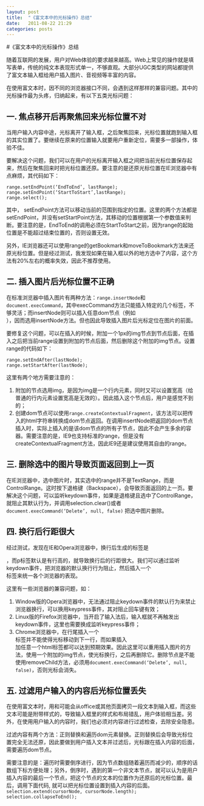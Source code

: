 ```yaml
---
layout: post
title:  "《富文本中的光标操作》总结"
date:   2011-08-22 21:29
categories: posts
---
```


#《富文本中的光标操作》总结

随着互联网的发展，用户对Web体验的要求越来越高。Web上常见的操作就是填写表单，传统的纯文本表现形式单一，不够直观。大部分UGC类型的网站都提供了富文本输入框给用户插入图片、音视频等丰富的内容。

在使用富文本时，因不同的浏览器接口不同，会遇到这样那样的兼容问题。其中的光标操作最为头疼，归纳起来，有以下五类光标问题：

## 一. 焦点移开后再聚焦回来光标位置不对


当用户输入内容中途，光标离开了输入框，之后聚焦回来，光标位置就跑到输入框的其实位置了。要继续在原来的位置输入就要用户重新定位，需要多一部操作，体验不佳。

要解决这个问题，我们可以在用户的光标离开输入框之间把当前光标位置保存起来，然后在聚焦回来时把光标位置还原。要注意的是还原光标位置在IE浏览器中有点麻烦，其代码如下：

	range.setEndPoint(‘EndToEnd’, lastRange);
	range.setEndPoint(‘StartToStart’,lastRange);
	range.select();
	
其中， setEndPoint方法可以移动当前的范围到指定的位置。这里的两个方法都是setEndPoint，并没有setStartPoint方法，其移动的位置根据第一个参数值来判断。要注意的是，EndToEnd的调用必须在StartToStart之前，因为range的起始位置是不能超过结束位置的，否则设置无效。

另外，IE浏览器还可以使用range的getBookmark和moveToBookmark方法来还原光标位置。但是经过测试，我发现如果在输入框以外的地方选中了内容，这个方法有20%左右的概率失效，因此不推荐使用。

## 二. 插入图片后光标位置不正确
在标准浏览器中插入图片有两种方法：`range.insertNode`和`document.execCommand`，其中execCommand方法只能插入特定的几个标签，不够灵活；而insertNode则可以插入任意dom节点（例如<br/>），因而选用insertNode方法。但也因此导致插入图片后光标定位在图片的前面。

要修复这个问题，可以在插入的时候，附加一个1px的img节点到节点后面，在插入之后把当前range设置到附加的节点后面，然后删除这个附加的img节点。设置range的代码如下：

	range.setEndAfter(lastNode);
	range.setStartAfter(lastNode);
	
这里有两个地方需要注意的：

1. 附加的节点选用img，是因为img是一个行内元素，同时又可以设置宽高（给普通的行内元素设置宽高是无效的）。因此插入这个节点后，用户是感觉不到的；
2. 创建dom节点可以使用`range.createContextualFragment`，该方法可以把传入的html字符串转换成dom节点返回。在调用insertNode把返回的dom节点插入时，实际上插入的是该dom节点的所有子节点，因此不会产生多余的容器。需要注意的是，IE9也支持标准的range，但是没有createContextualFragment方法，因此IE9还是建议使用其自由的range。

## 三. 删除选中的图片导致页面返回到上一页

在IE浏览器中，选中图片时，其实选中的range并不是TextRange，而是ControlRange。这时按下退格键（Backspace），会导致页面返回的上一页。要解决这个问题，可以监听keydown事件，如果是退格键且选中了ControlRange，就阻止其默认行为，并调用selection.clear()或者 `document.execCommand(‘Delete’, null, false)` 把选中图片删除。

## 四. 换行后行距很大
经过测试，发现在IE和Opera浏览器中，换行后生成的标签是<p>，而p标签默认是有行高的，就导致换行后的行距很大。我们可以通过监听keydown事件，把浏览器的默认换行行为阻止，然后插入一个<br/>标签来统一各个浏览器的表现。

这里有一些浏览器的兼容问题，如：

1. Window版的Opera浏览器中，无法通过阻止keydown事件的默认行为来禁止浏览器换行，可以换用keypress事件，其对阻止回车键有效；
2. Linux版的Firefox浏览器中，当开启了输入法后，输入框就不再触发出keydown事件，这里也需要换成监听keypress事件；
3. Chrome浏览器中，在行尾插入一个<br/>标签并不能使得光标移动到下一行，而如果插入<br/>加任意一个html标签都可以达到预期效果。因此这里可以重用插入图片的方法，使用一个附加的img节点，使光标换行，之后再删除它。删除节点是不能使用removeChild方法，必须用`document.execCommand(‘Delete’, null, false)`，否则光标会消失。

## 五. 过滤用户输入的内容后光标位置丢失

在使用富文本时，用和可能会从office或其他页面拷贝一段文本到输入框，而这些文本可能是附带样式的，导致输入框里的样式和布局错乱，用户体验相当差。另外，在使用用户输入的内容时，我们也必须对内容进行过滤检查，去除安全隐患。

过滤内容有两个方法：正则替换和遍历dom元素替换。正则替换后会导致光标位置完全无法还原，因此要做到用户插入文本并过滤后，光标跟在插入内容的后面，需要遍历dom节点。

需要注意的是：遍历时需要倒序进行，因为节点数组随着遍历而减少的，顺序的话数组下标方便处理；另外，倒序时，遇到的第一个非文本节点，就可以认为是用户插入内容的最后一个节点，把这个节点的文本的位置作为还原后的光标位置。最后，调用下面代码, 就可以把光标位置设置到插入内容的后面。`selection.extend(cursorNode, cursorNode.length); selection.collapseToEnd(); ` 